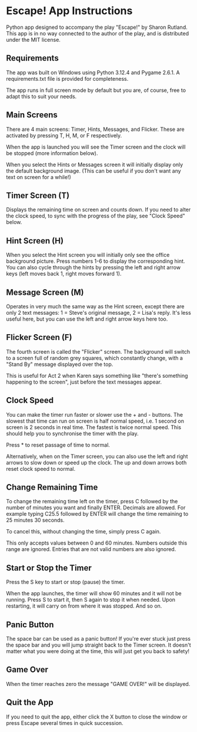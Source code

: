 # Escape! App Instructions

Python app designed to accompany the play "Escape!" by Sharon Rutland. This app is in no way connected to the author of the play, and is distributed under the MIT license.

## Requirements

The app was built on Windows using Python 3.12.4 and Pygame 2.6.1. A requirements.txt file is provided for completeness.

The app runs in full screen mode by default but you are, of course, free to adapt this to suit your needs.

## Main Screens

There are 4 main screens: Timer, Hints, Messages, and Flicker. These are activated by pressing T, H, M, or F respectively.

When the app is launched you will see the Timer screen and the clock will be stopped (more information below).

When you select the Hints or Messages screen it will initially display only the default background image. (This can be useful if you don't want any text on screen for a while!)

## Timer Screen (T)

Displays the remaining time on screen and counts down. If you need to alter the clock speed, to sync with the progress of the play, see "Clock Speed" below.

## Hint Screen (H)

When you select the Hint screen you will initially only see the office background picture. Press numbers 1-6 to display the corresponding hint. You can also cycle through the hints by pressing the left and right arrow keys (left moves back 1, right moves forward 1).

## Message Screen (M)

Operates in very much the same way as the Hint screen, except there are only 2 text messages: 1 = Steve's original message, 2 = Lisa's reply. It's less useful here, but you can use the left and right arrow keys here too.

## Flicker Screen (F)

The fourth screen is called the "Flicker" screen. The background will switch to a screen full of random grey squares, which constantly change, with a "Stand By" message displayed over the top.

This is useful for Act 2 when Karen says something like "there's something happening to the screen", just before the text messages appear.

## Clock Speed

You can make the timer run faster or slower use the + and - buttons. The slowest that time can run on screen is half normal speed, i.e. 1 second on screen is 2 seconds in real time. The fastest is twice normal speed. This should help you to synchronise the timer with the play.

Press \* to reset passage of time to normal.

Alternatively, when on the Timer screen, you can also use the left and right arrows to slow down or speed up the clock. The up and down arrows both reset clock speed to normal.

## Change Remaining Time

To change the remaining time left on the timer, press C followed by the number of minutes you want and finally ENTER. Decimals are allowed. For example typing C25.5 followed by ENTER will change the time remaining to 25 minutes 30 seconds.

To cancel this, without changing the time, simply press C again.

This only accepts values between 0 and 60 minutes. Numbers outside this range are ignored. Entries that are not valid numbers are also ignored.

## Start or Stop the Timer

Press the S key to start or stop (pause) the timer.

When the app launches, the timer will show 60 minutes and it will not be running. Press S to start it, then S again to stop it when needed. Upon restarting, it will carry on from where it was stopped. And so on.

## Panic Button

The space bar can be used as a panic button! If you're ever stuck just press the space bar and you will jump straight back to the Timer screen. It doesn't matter what you were doing at the time, this will just get you back to safety!

## Game Over

When the timer reaches zero the message "GAME OVER!" will be displayed.

## Quit the App

If you need to quit the app, either click the X button to close the window or press Escape several times in quick succession.
